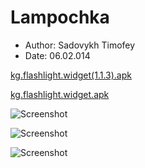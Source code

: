 Lampochka
=========
* Author: Sadovykh Timofey
* Date: 06.02.014

[kg.flashlight.widget(1.1.3).apk](https://raw2.github.com/likvidator22/Lampochka/master/apk/kg.flashlight.widget(1.1.3).apk)

[kg.flashlight.widget.apk](https://raw2.github.com/likvidator22/Lampochka/master/apk/kg.flashlight.widget.apk)

![Screenshot](https://raw2.github.com/likvidator22/Lampochka/master/screenshots/device-2014-02-06-182914.png "Screenshot")

![Screenshot](https://raw2.github.com/likvidator22/Lampochka/master/screenshots/device-2014-02-06-182930.png "Screenshot")

![Screenshot](https://raw2.github.com/likvidator22/Lampochka/master/screenshots/device-2014-02-12-175304.png "Screenshot")

